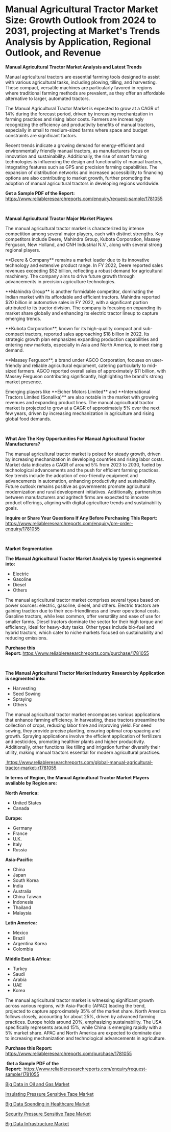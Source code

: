 <p><h1>Manual Agricultural Tractor Market Size: Growth Outlook from 2024 to 2031, projecting at Market's Trends Analysis by Application, Regional Outlook, and Revenue</h1></p><p><strong>Manual Agricultural Tractor Market Analysis and Latest Trends</strong></p>
<p><p>Manual agricultural tractors are essential farming tools designed to assist with various agricultural tasks, including plowing, tilling, and harvesting. These compact, versatile machines are particularly favored in regions where traditional farming methods are prevalent, as they offer an affordable alternative to larger, automated tractors. </p><p>The Manual Agricultural Tractor Market is expected to grow at a CAGR of 14% during the forecast period, driven by increasing mechanization in farming practices and rising labor costs. Farmers are increasingly recognizing the efficiency and productivity benefits of manual tractors, especially in small to medium-sized farms where space and budget constraints are significant factors. </p><p>Recent trends indicate a growing demand for energy-efficient and environmentally friendly manual tractors, as manufacturers focus on innovation and sustainability. Additionally, the rise of smart farming technologies is influencing the design and functionality of manual tractors, integrating features such as GPS and precision farming capabilities. The expansion of distribution networks and increased accessibility to financing options are also contributing to market growth, further promoting the adoption of manual agricultural tractors in developing regions worldwide.</p></p>
<p><strong>Get a Sample PDF of the Report:&nbsp;</strong> <a href="https://www.reliableresearchreports.com/enquiry/request-sample/1781055?utm_campaign=32&utm_medium=2&utm_source=Github&utm_content=ia&utm_term=18122024&utm_id=manual-agricultural-tractor">https://www.reliableresearchreports.com/enquiry/request-sample/1781055</a></p>
<p>&nbsp;</p>
<p><strong>Manual Agricultural Tractor Major Market Players</strong></p>
<p><p>The manual agricultural tractor market is characterized by intense competition among several major players, each with distinct strengths. Key competitors include Deere, Mahindra Group, Kubota Corporation, Massey Ferguson, New Holland, and CNH Industrial N.V., along with several strong regional players.</p><p>**Deere & Company** remains a market leader due to its innovative technology and extensive product range. In FY 2022, Deere reported sales revenues exceeding $52 billion, reflecting a robust demand for agricultural machinery. The company aims to drive future growth through advancements in precision agriculture technologies.</p><p>**Mahindra Group** is another formidable competitor, dominating the Indian market with its affordable and efficient tractors. Mahindra reported $20 billion in automotive sales in FY 2022, with a significant portion attributed to its tractor division. The company is focusing on expanding its market share globally and enhancing its electric tractor lineup to capture emerging trends.</p><p>**Kubota Corporation**, known for its high-quality compact and sub-compact tractors, reported sales approaching $18 billion in 2022. Its strategic growth plan emphasizes expanding production capabilities and entering new markets, especially in Asia and North America, to meet rising demand.</p><p>**Massey Ferguson**, a brand under AGCO Corporation, focuses on user-friendly and reliable agricultural equipment, catering particularly to mid-sized farmers. AGCO reported overall sales of approximately $11 billion, with Massey Ferguson contributing significantly, highlighting the brand's strong market presence.</p><p>Emerging players like **Eicher Motors Limited** and **International Tractors Limited (Sonalika)** are also notable in the market with growing revenues and expanding product lines. The manual agricultural tractor market is projected to grow at a CAGR of approximately 5% over the next few years, driven by increasing mechanization in agriculture and rising global food demands.</p></p>
<p>&nbsp;</p>
<p><strong>What Are The Key Opportunities For Manual Agricultural Tractor Manufacturers?</strong></p>
<p><p>The manual agricultural tractor market is poised for steady growth, driven by increasing mechanization in developing countries and rising labor costs. Market data indicates a CAGR of around 5% from 2023 to 2030, fueled by technological advancements and the push for efficient farming practices. Key trends include the adoption of eco-friendly equipment and advancements in automation, enhancing productivity and sustainability. Future outlook remains positive as governments promote agricultural modernization and rural development initiatives. Additionally, partnerships between manufacturers and agritech firms are expected to innovate product offerings, aligning with digital agriculture trends and sustainability goals.</p></p>
<p><strong>Inquire or Share Your Questions If Any Before Purchasing This Report:</strong> <a href="https://www.reliableresearchreports.com/enquiry/pre-order-enquiry/1781055?utm_campaign=32&utm_medium=2&utm_source=Github&utm_content=ia&utm_term=18122024&utm_id=manual-agricultural-tractor">https://www.reliableresearchreports.com/enquiry/pre-order-enquiry/1781055</a></p>
<p>&nbsp;</p>
<p><strong>Market Segmentation</strong></p>
<p><strong>The Manual Agricultural Tractor Market Analysis by types is segmented into:</strong></p>
<p><ul><li>Electric</li><li>Gasoline</li><li>Diesel</li><li>Others</li></ul></p>
<p><p>The manual agricultural tractor market comprises several types based on power sources: electric, gasoline, diesel, and others. Electric tractors are gaining traction due to their eco-friendliness and lower operational costs. Gasoline tractors, while less common, offer versatility and ease of use for smaller farms. Diesel tractors dominate the sector for their high torque and efficiency, ideal for heavy-duty tasks. Other types include bio-fuel and hybrid tractors, which cater to niche markets focused on sustainability and reducing emissions.</p></p>
<p><strong>Purchase this Report:&nbsp;</strong><a href="https://www.reliableresearchreports.com/purchase/1781055?utm_campaign=32&utm_medium=2&utm_source=Github&utm_content=ia&utm_term=18122024&utm_id=manual-agricultural-tractor">https://www.reliableresearchreports.com/purchase/1781055</a></p>
<p>&nbsp;</p>
<p><strong>The Manual Agricultural Tractor Market Industry Research by Application is segmented into:</strong></p>
<p><ul><li>Harvesting</li><li>Seed Sowing</li><li>Spraying</li><li>Others</li></ul></p>
<p><p>The manual agricultural tractor market encompasses various applications that enhance farming efficiency. In harvesting, these tractors streamline the collection of crops, reducing labor time and improving yield. For seed sowing, they provide precise planting, ensuring optimal crop spacing and growth. Spraying applications involve the efficient application of fertilizers and pesticides, promoting healthier plants and higher productivity. Additionally, other functions like tilling and irrigation further diversify their utility, making manual tractors essential for modern agricultural practices.</p></p>
<p><a href="https://www.reliableresearchreports.com/global-manual-agricultural-tractor-market-r1781055?utm_campaign=32&utm_medium=2&utm_source=Github&utm_content=ia&utm_term=18122024&utm_id=manual-agricultural-tractor">&nbsp;https://www.reliableresearchreports.com/global-manual-agricultural-tractor-market-r1781055</a></p>
<p><strong>In terms of Region, the Manual Agricultural Tractor Market Players available by Region are:</strong></p>
<p>
    <p> <strong> North America: </strong>
        <ul>
            <li>United States</li>
            <li>Canada</li>
        </ul>
        </p> 
    <p> <strong> Europe: </strong>
        <ul>
            <li>Germany</li>
            <li>France</li>
            <li>U.K.</li>
            <li>Italy</li>
            <li>Russia</li>
        </ul>
        </p> 
    <p> <strong> Asia-Pacific: </strong>
        <ul>
            <li>China</li>
            <li>Japan</li>
            <li>South Korea</li>
            <li>India</li>
            <li>Australia</li>
            <li>China Taiwan</li>
            <li>Indonesia</li>
            <li>Thailand</li>
            <li>Malaysia</li>
        </ul>
        </p> 
    <p> <strong> Latin America: </strong>
        <ul>
            <li>Mexico</li>
            <li>Brazil</li>
            <li>Argentina Korea</li>
            <li>Colombia</li>
        </ul>
        </p> 
    <p> <strong> Middle East & Africa: </strong>
        <ul>
            <li>Turkey</li>
            <li>Saudi</li>
            <li>Arabia</li>
            <li>UAE</li>
            <li>Korea</li>
        </ul>
    </p>
    </p>
<p><p>The manual agricultural tractor market is witnessing significant growth across various regions, with Asia-Pacific (APAC) leading the trend, projected to capture approximately 35% of the market share. North America follows closely, accounting for about 25%, driven by advanced farming practices. Europe holds around 20%, emphasizing sustainability. The USA specifically represents around 15%, while China is emerging rapidly with a 5% market share. APAC and North America are expected to dominate due to increasing mechanization and technological advancements in agriculture.</p></p>
<p><strong>Purchase this Report: </strong><a href="https://www.reliableresearchreports.com/purchase/1781055?utm_campaign=32&utm_medium=2&utm_source=Github&utm_content=ia&utm_term=18122024&utm_id=manual-agricultural-tractor">https://www.reliableresearchreports.com/purchase/1781055</a></p>
<p>&nbsp;<strong>Get a Sample PDF of the Report:&nbsp;&nbsp;</strong><a href="https://www.reliableresearchreports.com/enquiry/request-sample/1781055?utm_campaign=32&utm_medium=2&utm_source=Github&utm_content=ia&utm_term=18122024&utm_id=manual-agricultural-tractor">https://www.reliableresearchreports.com/enquiry/request-sample/1781055</a></p>
<p><strong></strong></p>
<p><p><a href="https://www.linkedin.com/pulse/revenue-demand-big-data-oil-gas-market-expected-grow-145-rplif?utm_campaign=32&utm_medium=2&utm_source=Github&utm_content=ia&utm_term=18122024&utm_id=manual-agricultural-tractor">Big Data in Oil and Gas Market</a></p><p><a href="https://github.com/JakirUddin651/Market-Research-Report-List-1/blob/main/insulating-pressure-sensitive-tape-market.md?utm_campaign=32&utm_medium=2&utm_source=Github&utm_content=ia&utm_term=18122024&utm_id=manual-agricultural-tractor">Insulating Pressure Sensitive Tape Market</a></p><p><a href="https://www.linkedin.com/pulse/big-data-spending-healthcare-market-size-2024-2031-technology-7oq8f?utm_campaign=32&utm_medium=2&utm_source=Github&utm_content=ia&utm_term=18122024&utm_id=manual-agricultural-tractor">Big Data Spending in Healthcare Market</a></p><p><a href="https://github.com/ashepherd82/Market-Research-Report-List-6/blob/main/security-pressure-sensitive-tape-market.md?utm_campaign=32&utm_medium=2&utm_source=Github&utm_content=ia&utm_term=18122024&utm_id=manual-agricultural-tractor">Security Pressure Sensitive Tape Market</a></p><p><a href="https://www.linkedin.com/pulse/global-big-data-infrastructure-market-size-2024-2031-technology-cborf?utm_campaign=32&utm_medium=2&utm_source=Github&utm_content=ia&utm_term=18122024&utm_id=manual-agricultural-tractor">Big Data Infrastructure Market</a></p></p>